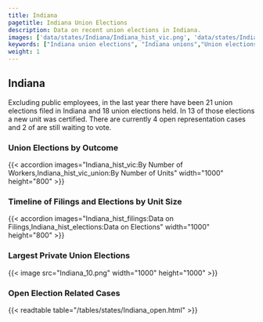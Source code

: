 ```yaml
---
title: Indiana
pagetitle: Indiana Union Elections
description: Data on recent union elections in Indiana.
images: ['data/states/Indiana/Indiana_hist_vic.png', 'data/states/Indiana/Indiana_hist_size.png', 'data/states/Indiana/Indiana_10.png']
keywords: ["Indiana union elections", "Indiana unions","Union elections"]
weight: 1
---
```

##  Indiana

Excluding public employees, in the last year there have been 21 union elections filed in Indiana and 18 union elections held. In 13 of those elections a new unit was certified. There are currently 4 open representation cases and 2 of are still waiting to vote.

### Union Elections by Outcome
{{< accordion images="Indiana_hist_vic:By Number of Workers,Indiana_hist_vic_union:By Number of Units" width="1000" height="800" >}}

### Timeline of Filings and Elections by Unit Size
{{< accordion images="Indiana_hist_filings:Data on Filings,Indiana_hist_elections:Data on Elections" width="1000" height="800" >}}

### Largest Private Union Elections
{{< image src="Indiana_10.png" width="1000" height="1000"  >}}

### Open Election Related Cases
{{< readtable table="/tables/states/Indiana_open.html" >}}

